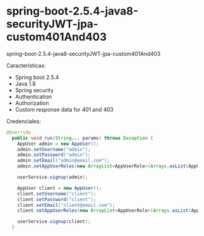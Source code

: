 # spring-boot-2.5.4-java8-securityJWT-jpa-custom401And403
spring-boot-2.5.4-java8-securityJWT-jpa-custom401And403

Características:
- Spring boot 2.5.4
- Java 1.8
- Spring security
- Authentication
- Authorization
- Custom response data for 401 and 403

Credenciales:
```java
@Override
  public void run(String... params) throws Exception {
    AppUser admin = new AppUser();
    admin.setUsername("admin");
    admin.setPassword("admin");
    admin.setEmail("admin@email.com");
    admin.setAppUserRoles(new ArrayList<AppUserRole>(Arrays.asList(AppUserRole.ROLE_ADMIN)));

    userService.signup(admin);

    AppUser client = new AppUser();
    client.setUsername("client");
    client.setPassword("client");
    client.setEmail("client@email.com");
    client.setAppUserRoles(new ArrayList<AppUserRole>(Arrays.asList(AppUserRole.ROLE_CLIENT)));

    userService.signup(client);
  }
```
